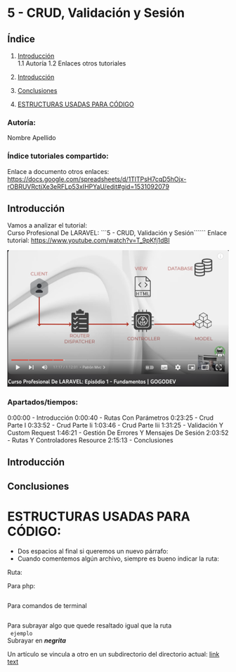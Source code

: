 #  5 - CRUD, Validación y Sesión
## Índice
1. [Introducción](#introducción)  
    1.1 Autoría
    1.2 Enlaces otros tutoriales
2. [Introducción](#Introduccion)
 
8. [Conclusiones](#conclusiones)  
9. [ESTRUCTURAS USADAS PARA CÓDIGO](#ESTRUCTURAS-USADAS-PARA-CÓDIGO) 

### Autoría:
Nombre Apellido

### Índice tutoriales compartido:
Enlace a documento otros enlaces: https://docs.google.com/spreadsheets/d/1TlTPsH7cqD5hOjx-rOBRUVRctjXe3eRFLp53xIHPYaU/edit#gid=1531092079

## Introducción
Vamos a analizar el tutorial:  
Curso Profesional De LARAVEL: ```5 - CRUD, Validación y Sesión``````
Enlace tutorial: https://www.youtube.com/watch?v=T_9pKfj1dBI

![Esquema](image/1.png)

### Apartados/tiempos:
0:00:00 - Introducción
0:00:40 - Rutas Con Parámetros
0:23:25 - Crud Parte I
0:33:52 - Crud Parte Ii
1:03:46 - Crud Parte Iii
1:31:25 - Validación Y Custom Request
1:46:21 - Gestión De Errores Y Mensajes De Sesión
2:03:52 - Rutas Y Controladores Resource
2:15:13 - Conclusiones



## Introducción
 
## Conclusiones

# ESTRUCTURAS USADAS PARA CÓDIGO:
* Dos espacios al final si queremos un nuevo párrafo:
* Cuando comentemos algún archivo, siempre es bueno indicar la ruta:    

Ruta: ```    ``` 

Para php:
```php 

``` 
Para comandos de terminal
```sh 

``` 
Para subrayar algo que quede resaltado igual que la ruta  
```  ejemplo  ```  
Subrayar en ***negrita***

Un artículo se vincula a otro en un subdirectorio del directorio actual:
[link text](directory/article-name.md)